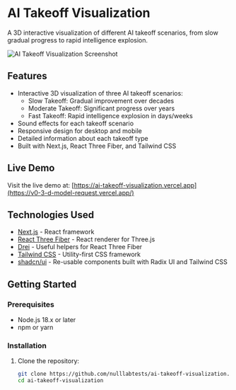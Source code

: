 # AI Takeoff Visualization

A 3D interactive visualization of different AI takeoff scenarios, from slow gradual progress to rapid intelligence explosion.

![AI Takeoff Visualization Screenshot](https://i.imgur.com/Tptki3G.png)

## Features

- Interactive 3D visualization of three AI takeoff scenarios:
  - Slow Takeoff: Gradual improvement over decades
  - Moderate Takeoff: Significant progress over years
  - Fast Takeoff: Rapid intelligence explosion in days/weeks
- Sound effects for each takeoff scenario
- Responsive design for desktop and mobile
- Detailed information about each takeoff type
- Built with Next.js, React Three Fiber, and Tailwind CSS

## Live Demo

Visit the live demo at: [https://ai-takeoff-visualization.vercel.app](https://v0-3-d-model-request.vercel.app/)

## Technologies Used

- [Next.js](https://nextjs.org/) - React framework
- [React Three Fiber](https://github.com/pmndrs/react-three-fiber) - React renderer for Three.js
- [Drei](https://github.com/pmndrs/drei) - Useful helpers for React Three Fiber
- [Tailwind CSS](https://tailwindcss.com/) - Utility-first CSS framework
- [shadcn/ui](https://ui.shadcn.com/) - Re-usable components built with Radix UI and Tailwind CSS

## Getting Started

### Prerequisites

- Node.js 18.x or later
- npm or yarn

### Installation

1. Clone the repository:
   ```bash
   git clone https://github.com/nulllabtests/ai-takeoff-visualization.git
   cd ai-takeoff-visualization

